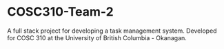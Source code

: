 # COSC310-Team-2
A full stack project for developing a task management system. 
Developed for COSC 310 at the University of British Columbia - Okanagan.
